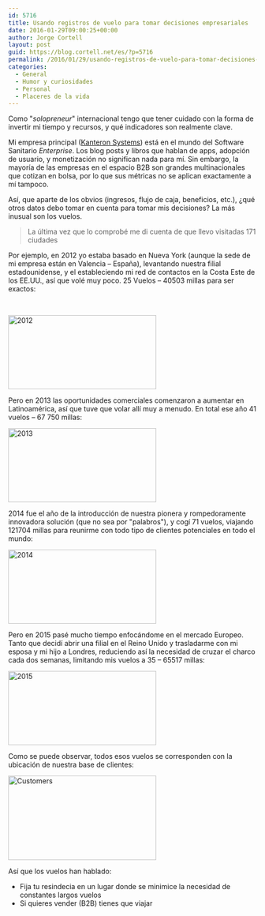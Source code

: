 ```yaml
---
id: 5716
title: Usando registros de vuelo para tomar decisiones empresariales
date: 2016-01-29T09:00:25+00:00
author: Jorge Cortell
layout: post
guid: https://blog.cortell.net/es/?p=5716
permalink: /2016/01/29/usando-registros-de-vuelo-para-tomar-decisiones-empresariales/
categories:
  - General
  - Humor y curiosidades
  - Personal
  - Placeres de la vida
---
```

Como "_solopreneur_" internacional tengo que tener cuidado con la forma de invertir mi tiempo y recursos, y qué indicadores son realmente clave.

Mi empresa principal (<a href="https://blog.kanteron.com/es" target="_blank">Kanteron Systems</a>) está en el mundo del Software Sanitario _Enterprise_. Los blog posts y libros que hablan de apps, adopción de usuario, y monetización no significan nada para mí. Sin embargo, la mayoría de las empresas en el espacio B2B son grandes multinacionales que cotizan en bolsa, por lo que sus métricas no se aplican exactamente a mí tampoco.

Así, que aparte de los obvios (ingresos, flujo de caja, beneficios, etc.), ¿qué otros datos debo tomar en cuenta para tomar mis decisiones? La más inusual son los vuelos.

> La última vez que lo comprobé me di cuenta de que llevo visitadas 171 ciudades

Por ejemplo, en 2012 yo estaba basado en Nueva York (aunque la sede de mi empresa están en Valencia – España), levantando nuestra filial estadounidense, y el estableciendo mi red de contactos en la Costa Este de los EE.UU., así que volé muy poco. 25 Vuelos – 40503 millas para ser exactos:

&nbsp;

<img class="size-medium wp-image-7793 aligncenter" src="https://blog.cortell.net/wp-content/uploads/2016/01/2012-300x150.gif" alt="2012" width="300" height="150" />

Pero en 2013 las oportunidades comerciales comenzaron a aumentar en Latinoamérica, así que tuve que volar allí muy a menudo. En total ese año 41 vuelos – 67 750 millas:

<img class="size-medium wp-image-7792 aligncenter" src="https://blog.cortell.net/wp-content/uploads/2016/01/2013-300x150.gif" alt="2013" width="300" height="150" />

2014 fue el año de la introducción de nuestra pionera y rompedoramente innovadora solución (que no sea por "palabros"), y cogí 71 vuelos, viajando 121704 millas para reunirme con todo tipo de clientes potenciales en todo el mundo:

<img class="size-medium wp-image-7791 aligncenter" src="https://blog.cortell.net/wp-content/uploads/2016/01/2014-300x150.gif" alt="2014" width="300" height="150" />

Pero en 2015 pasé mucho tiempo enfocándome en el mercado Europeo. Tanto que decidí abrir una filial en el Reino Unido y trasladarme con mi esposa y mi hijo a Londres, reduciendo así la necesidad de cruzar el charco cada dos semanas, limitando mis vuelos a 35 – 65517 millas:

<img class="size-medium wp-image-7790 aligncenter" src="https://blog.cortell.net/wp-content/uploads/2016/01/2015-300x150.gif" alt="2015" width="300" height="150" />

Como se puede observar, todos esos vuelos se corresponden con la ubicación de nuestra base de clientes:

<img class="size-medium wp-image-7794 aligncenter" src="https://blog.cortell.net/wp-content/uploads/2016/01/Customers-300x171.jpg" alt="Customers" width="300" height="171" />

Así que los vuelos han hablado:

  * Fija tu resindecia en un lugar donde se minimice la necesidad de constantes largos vuelos
  * Si quieres vender (B2B) tienes que viajar